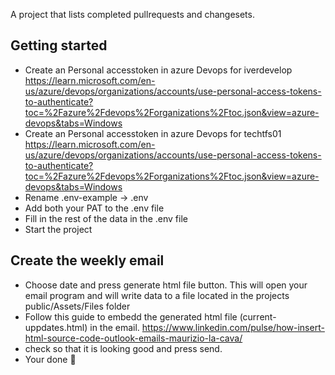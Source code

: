 ﻿A project that lists completed pullrequests and changesets.

## Getting started

- Create an Personal accesstoken in azure Devops for iverdevelop https://learn.microsoft.com/en-us/azure/devops/organizations/accounts/use-personal-access-tokens-to-authenticate?toc=%2Fazure%2Fdevops%2Forganizations%2Ftoc.json&view=azure-devops&tabs=Windows
- Create an Personal accesstoken in azure Devops for techtfs01 https://learn.microsoft.com/en-us/azure/devops/organizations/accounts/use-personal-access-tokens-to-authenticate?toc=%2Fazure%2Fdevops%2Forganizations%2Ftoc.json&view=azure-devops&tabs=Windows
- Rename .env-example -> .env
- Add both your PAT to the .env file
- Fill in the rest of the data in the .env file
- Start the project

## Create the weekly email

- Choose date and press generate html file button. This will open your email program and will write data to a file located in the projects public/Assets/Files folder
- Follow this guide to embedd the generated html file (current-uppdates.html) in the email. https://www.linkedin.com/pulse/how-insert-html-source-code-outlook-emails-maurizio-la-cava/
- check so that it is looking good and press send.
- Your done 🥳